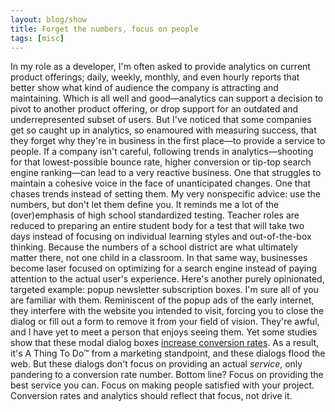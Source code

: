 ```yaml
---
layout: blog/show
title: Forget the numbers, focus on people
tags: [misc]
---
```


In my role as a developer, I'm often asked to provide analytics on current product offerings; daily, weekly, monthly, and even hourly reports that better show what kind of audience the company is attracting and maintaining. Which is all well and good—analytics can support a decision to pivot to another product offering, or drop support for an outdated and underrepresented subset of users. But I've noticed that some companies get so caught up in analytics, so enamoured with measuring success, that they forget why they're in business in the first place—to provide a service to people.  If a company isn't careful, following trends in analytics—shooting for that lowest-possible bounce rate, higher conversion or tip-top search engine ranking—can lead to a very reactive business. One that struggles to maintain a cohesive voice in the face of unanticipated changes. One that chases trends instead of setting them. My very nonspecific advice: use the numbers, but don't let them define you. It reminds me a lot of the (over)emphasis of high school standardized testing. Teacher roles are reduced to preparing an entire student body for a test that will take two days instead of focusing on individual learning styles and out-of-the-box thinking. Because the numbers of a school district are what ultimately matter there, not one child in a classroom. In that same way, businesses become laser focused on optimizing for a search engine instead of paying attention to the actual user's experience. Here's another purely opinionated, targeted example: popup newsletter subscription boxes. I'm sure all of you are familiar with them. Reminiscent of the popup ads of the early internet, they interfere with the website you intended to visit, forcing you to close the dialog or fill out a form to remove it from your field of vision. They're awful, and I have yet to meet a person that enjoys seeing them. Yet some studies show that these modal dialog boxes [increase conversion rates](http://www.problogger.net/archives/2008/10/23/how-to-drastically-increase-subscriber-numbers-to-your-email-newsletter/). As a result, it's A Thing To Do™ from a marketing standpoint, and these dialogs flood the web. But these dialogs don't focus on providing an actual *service*, only pandering to a conversion rate number. Bottom line? Focus on providing the best service you can. Focus on making people satisfied with your project. Conversion rates and analytics should reflect that focus, not drive it.
